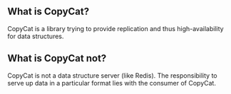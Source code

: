What is CopyCat?
----------------
CopyCat is a library trying to provide replication and thus high-availability for data structures.

What is CopyCat not?
--------------------
CopyCat is not a data structure server (like Redis). The responsibility to serve up data in a particular format lies with the consumer of CopyCat.
